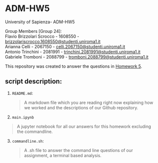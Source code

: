 # ADM-HW5

University of Sapienza- ADM-HW5

Group Members [Group 24]:  
Flavio Brizzolari Scrocco - 1608550 - brizzolariscrocco.1608550@studenti.uniroma1.it  
Arianna Celli - 2067150 - celli.2067150@studenti.uniroma1.it  
Antonio Trinchini - 2081991 - trinchini.2081991@studenti.uniroma1.it  
Gabriele Tromboni - 2088799 - tromboni.2088799@studenti.uniroma1.it  

This repository was created to answer the questions in [Homework 5](https://github.com/lucamaiano/ADM/tree/master/2022/Homework_5).

## script description:

1. `README.md`:

   > A markdown file which you are reading right now explaining how we worked and the descriptions of our Github repository.
   
2. `main.ipynb`

  > A jupyter notebook for all our answers for this homework excluding the commandline.

3. `commandline.sh`:
    
    >A .sh file to answer the command line questions of our assignment, a terminal based analysis.
